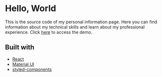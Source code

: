 # Hello, World

This is the source code of my personal information page. Here you can find information about my technical skills and learn about my professional experience.
Click [here](https://stebsnusch.github.io) to access the demo.

## Built with

- [React](https://reactjs.org/)
- [Material UI](https://material-ui.com/)
- [styled-components](https://styled-components.com/)
